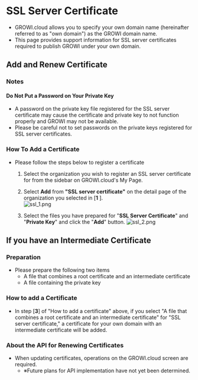 # SSL Server Certificate

- GROWI.cloud allows you to specify your own domain name (hereinafter referred to as "own domain") as the GROWI domain name.
- This page provides support information for SSL server certificates required to publish GROWI under your own domain.

## Add and Renew Certificate

### Notes

#### Do Not Put a Password on Your Private Key

- A password on the private key file registered for the SSL server certificate may cause the certificate and private key to not function properly and GROWI may not be available.
- Please be careful not to set passwords on the private keys registered for SSL server certificates.

### How To Add a Certificate

- Please follow the steps below to register a certificate
    1. Select the organization you wish to register an SSL server certificate for from the sidebar on GROWI.cloud's My Page.
    1. Select **Add** from **"SSL server certificate"** on the detail page of the organization you selected in [**1** ].  
  ![ssl_1.png](/assets/images/en/ssl_1.png)

    1. Select the files you have prepared for "**SSL Server Certificate**" and "**Private Key**" and click the "**Add**" button.
  ![ssl_2.png](/assets/images/en/ssl_2.png)

## If you have an Intermediate Certificate

### Preparation

- Please prepare the following two items
  - A file that combines a root certificate and an intermediate certificate
  - A file containing the private key

### How to add a Certificate

- In step [**3**] of "How to add a certificate" above, if you select "A file that combines a root certificate and an intermediate certificate" for "SSL server certificate," a certificate for your own domain with an intermediate certificate will be added.


### About the API for Renewing Certificates

- When updating certificates, operations on the GROWI.cloud screen are required.
  - ※Future plans for API implementation have not yet been determined.
